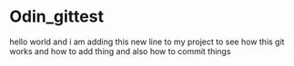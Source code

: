 # Odin_gittest
hello world and i am adding this new line to my project to see how this git works and how to add thing and also how to commit things 